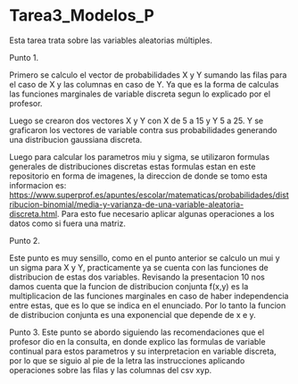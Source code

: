 # Tarea3_Modelos_P
Esta tarea trata sobre las variables aleatorias múltiples.

Punto 1.

Primero se calculo el vector de probabilidades X y Y sumando las filas para el caso de X y las columnas en caso de Y. Ya que es la forma de calculas las funciones marginales de variable discreta segun lo explicado por el profesor.

Luego se crearon dos vectores X y Y con X de 5 a 15 y Y 5 a 25. Y se graficaron los vectores de variable contra sus probabilidades generando una distribucion gaussiana discreta.

Luego para calcular los parametros miu y sigma, se utilizaron formulas generales de distribuciones discretas estas formulas estan en este repositorio en forma de imagenes, la direccion de donde se tomo esta informacion es: https://www.superprof.es/apuntes/escolar/matematicas/probabilidades/distribucion-binomial/media-y-varianza-de-una-variable-aleatoria-discreta.html. Para esto fue necesario aplicar algunas operaciones a los datos como si fuera una matriz.



Punto 2.

Este punto es muy sensillo, como en el punto anterior se calculo un mui y un sigma para X y Y, practicamente ya se cuenta con las funciones de distribucion de estas dos variables. Revisando la presentacion 10 nos damos cuenta que la funcion de distribucion conjunta f(x,y) es la multiplicacion de las funciones marginales en caso de haber independencia entre estas, que es lo que se indica en el enunciado. Por lo tanto la funcion de distribucion conjunta es una exponencial que depende de x e y.




Punto 3.
Este punto se abordo siguiendo las recomendaciones que el profesor dio en la consulta, en donde explico las formulas de variable continual para estos parametros y su interpretacion en variable discreta, por lo que se siguio al pie de la letra las instrucciones aplicando operaciones sobre las filas y las columnas del csv xyp.

